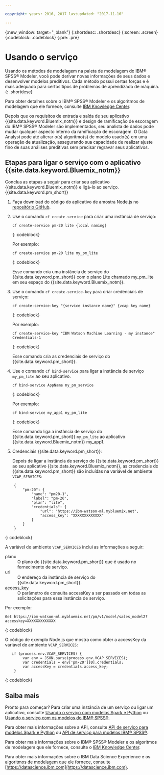 ```yaml
---

copyright: years: 2016, 2017 lastupdated: "2017-11-16"

---
```


{:new_window: target="_blank"}
{:shortdesc: .shortdesc}
{:screen: .screen}
{:codeblock: .codeblock}
{:pre: .pre}

# Usando o serviço

Usando os métodos de modelagem na paleta de modelagem do IBM® SPSS® Modeler, você
pode derivar novas informações de seus dados e desenvolver modelos preditivos. Cada
método possui certas forças e é mais adequado para certos tipos de problemas de
aprendizado de máquina.
{: .shortdesc}

Para obter detalhes sobre o IBM® SPSS® Modeler e os algoritmos de modelagem que
ele fornece, consulte [IBM
Knowledge Center](https://www.ibm.com/support/knowledgecenter/SS3RA7).

Depois que os requisitos de entrada e saída de seu aplicativo
{{site.data.keyword.Bluemix_notm}} e design de ramificação de escoragem do IBM®
SPSS® Modeler são implementados, seu analista de dados pode mudar qualquer
aspecto interno da ramificação de escoragem. O
Data Analyst pode até alterar o(s) algoritmo(s) de modelo usado(s) em uma operação de atualização,
assegurando sua capacidade de realizar ajuste fino de suas análises preditivas
sem precisar regravar seus aplicativos.


## Etapas para ligar o serviço com o aplicativo {{site.data.keyword.Bluemix_notm}}

Conclua as etapas a seguir para criar seu aplicativo
{{site.data.keyword.Bluemix_notm}} e ligá-lo ao serviço.
{{site.data.keyword.pm_short}}

1. Faça download do código do aplicativo de amostra Node.js no
[repositório GitHub](https://github.com/pmservice/customer-satisfaction-prediction).

2. Use o comando `cf create-service` para criar uma instância de serviço:

   ```
   cf create-service pm-20 lite {local naming}
   ```
   {: codeblock}

   Por exemplo:

   ```
   cf create-service pm-20 lite my_pm_lite
   ```
   {: codeblock}

   Esse comando cria uma instância de serviço do
{{site.data.keyword.pm_short}} com o plano Lite chamado my_pm_lite em seu espaço
do {{site.data.keyword.Bluemix_notm}}.

3. Use o comando `cf create-service-key` para criar credenciais de serviço:

   ```
   cf create-service-key "{service instance name}" {vcap key name}
   ```
   {: codeblock}

   Por exemplo:

   ```
   cf create-service-key "IBM Watson Machine Learning - my instance" Credentials-1
   ```
   {: codeblock}

   Esse comando cria as credenciais de serviço do {{site.data.keyword.pm_short}}.

4. Use o comando `cf bind-service` para ligar a instância de
serviço `my_pm_lite` ao seu aplicativo.

   ```
   cf bind-service AppName my_pm_service
   ```
   {: codeblock}

   Por exemplo:

   ```
   cf bind-service my_app1 my_pm_lite
   ```
   {: codeblock}

   Esse comando liga a instância de serviço do {{site.data.keyword.pm_short}}
`my_pm_lite` ao aplicativo {{site.data.keyword.Bluemix_notm}} my_app1.

5. Credenciais {{site.data.keyword.pm_short}}:

   Depois de ligar a instância de serviço do {{site.data.keyword.pm_short}}
ao seu aplicativo {{site.data.keyword.Bluemix_notm}}, as credenciais do
{{site.data.keyword.pm_short}} são incluídas na variável de ambiente
`VCAP_SERVICES`:

```
    {   
        "pm-20": {      
            "name": "pm20-1",
            "label": "pm-20",
            "plan": "lite",
            "credentials": {
                "url": "https://ibm-watson-ml.mybluemix.net",
                "access_key": "XXXXXXXXXXXXX"
            }
        }       
    }
```
{: codeblock}

   A variável de ambiente `VCAP_SERVICES` inclui as informações a seguir:

   <dl>

   <dt>plano</dt>
   <dd>O plano do {{site.data.keyword.pm_short}} que é usado no fornecimento de serviço.</dd>

   <dt>url</dt>
   <dd>O endereço da instância de serviço do {{site.data.keyword.pm_short}}.</dd>

   <dt>access_key</dt>
   <dd>O parâmetro de consulta accessKey a ser passado em todas as solicitações
para essa instância de serviço.</dd>

   </dl>

Por exemplo:             

```
Get https://ibm-watson-ml.mybluemix.net/pm/v1/model/sales_model2?accesskey=XXXXXXXXXXXXX
```
{: codeblock}

   O código de exemplo Node.js que mostra como obter a accessKey
da variável de ambiente `VCAP_SERVICES`:

```
   if (process.env.VCAP_SERVICES) {
        var env = JSON.parse(process.env.VCAP_SERVICES);
        var credentials = env['pm-20'][0].credentials;
        var accessKey = credentials.access_key;
    }
```
{: codeblock}

## Saiba mais

Pronto para começar? Para criar uma instância de um serviço ou ligar um aplicativo, consulte [Usando o serviço com modelos Spark e Python](using_pm_service_dsx.html) ou [Usando o serviço com os modelos do IBM® SPSS®](using_pm_service.html).

Para obter mais informações sobre a API, consulte
[API de serviço para modelos Spark e Python](pm_service_api_spark.html)
ou [API de serviço para modelos IBM® SPSS®](pm_service_api_spss.html).

Para obter mais informações sobre o IBM® SPSS® Modeler e os algoritmos de modelagem que ele fornece, consulte o [IBM Knowledge Center](https://www.ibm.com/support/knowledgecenter/SS3RA7).

Para obter mais informações sobre o IBM Data Science Experience e os algoritmos de modelagem que ele fornece, consulte [https://datascience.ibm.com](https://datascience.ibm.com).
